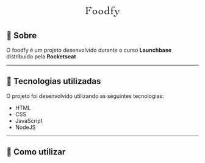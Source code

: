 <h1 align="center">
  <img src="public/assets/logo.png">
</h1>

## 📓 Sobre

O foodfy é um projeto desenvolvido durante o curso **Launchbase** distribuido pela **Rocketseat**

---

## 🚀 Tecnologias utilizadas

O projeto foi desenvolvido utilizando as seguintes tecnologias:
- HTML
- CSS
- JavaScript
- NodeJS

---

## 📔 Como utilizar
```bach
  
```
